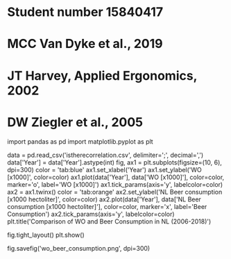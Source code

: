 # Student number 15840417
# MCC Van Dyke et al., 2019
# JT Harvey, Applied Ergonomics, 2002
# DW Ziegler et al., 2005

import pandas as pd
import matplotlib.pyplot as plt

data = pd.read_csv('istherecorrelation.csv', delimiter=';', decimal=',')
data['Year'] = data['Year'].astype(int)
fig, ax1 = plt.subplots(figsize=(10, 6), dpi=300)
color = 'tab:blue'
ax1.set_xlabel('Year')
ax1.set_ylabel('WO [x1000]', color=color)
ax1.plot(data['Year'], data['WO [x1000]'], color=color, marker='o', label='WO [x1000]')
ax1.tick_params(axis='y', labelcolor=color)
ax2 = ax1.twinx()
color = 'tab:orange'
ax2.set_ylabel('NL Beer consumption [x1000 hectoliter]', color=color)
ax2.plot(data['Year'], data['NL Beer consumption [x1000 hectoliter]'], color=color, marker='x', label='Beer Consumption')
ax2.tick_params(axis='y', labelcolor=color)
plt.title('Comparison of WO and Beer Consumption in NL (2006-2018)')

fig.tight_layout()
plt.show()

fig.savefig('wo_beer_consumption.png', dpi=300)
